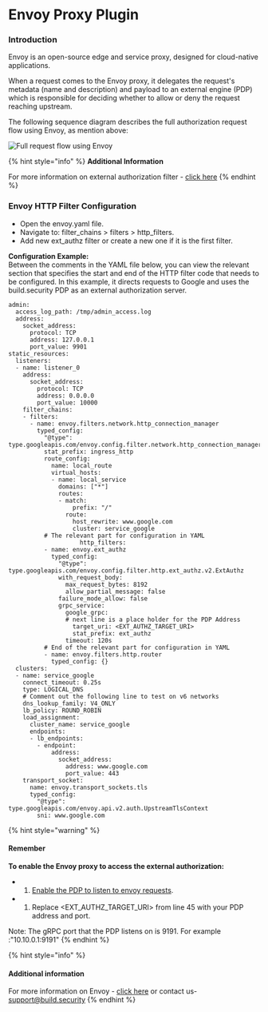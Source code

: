 # Envoy Proxy Plugin



### Introduction

Envoy is an open-source edge and service proxy, designed for cloud-native applications.

When a request comes to the Envoy proxy, it delegates the request's metadata \(name and description\) and payload to an external engine \(PDP\) which is responsible for deciding whether to allow or deny the request reaching upstream.

The following sequence diagram describes the full authorization request flow using Envoy, as mention above:

![Full request flow using Envoy](https://files.readme.io/e10a137-Enovy_-_PDP_1.png)

{% hint style="info" %}
**Additional Information**

For more information on external authorization filter - [click here](https://www.envoyproxy.io/docs/envoy/latest/intro/arch_overview/security/ext_authz_filter.html?highlight=authorization#)
{% endhint %}

###  Envoy HTTP Filter Configuration

* Open the envoy.yaml file.
* Navigate to: filter\_chains &gt; filters &gt; http\_filters.
* Add new ext\_authz filter or create a new one if it is the first filter.

**Configuration Example:**  
Between the comments in the YAML file below, you can view the relevant section that specifies the start and end of the HTTP filter code that needs to be configured. In this example, it directs requests to Google and uses the build.security PDP as an external authorization server.

```text
admin:
  access_log_path: /tmp/admin_access.log
  address:
    socket_address:
      protocol: TCP
      address: 127.0.0.1
      port_value: 9901
static_resources:
  listeners:
  - name: listener_0
    address:
      socket_address:
        protocol: TCP
        address: 0.0.0.0
        port_value: 10000
    filter_chains:
    - filters:
      - name: envoy.filters.network.http_connection_manager
        typed_config:
          "@type": type.googleapis.com/envoy.config.filter.network.http_connection_manager.v2.HttpConnectionManager
          stat_prefix: ingress_http
          route_config:
            name: local_route
            virtual_hosts:
            - name: local_service
              domains: ["*"]
              routes:
              - match:
                  prefix: "/"
                route:
                  host_rewrite: www.google.com
                  cluster: service_google
          # The relevant part for configuration in YAML
                    http_filters:
          - name: envoy.ext_authz
            typed_config:
              "@type": type.googleapis.com/envoy.config.filter.http.ext_authz.v2.ExtAuthz
              with_request_body:
                max_request_bytes: 8192
                allow_partial_message: false
              failure_mode_allow: false
              grpc_service:
                google_grpc:
                # next line is a place holder for the PDP Address
                  target_uri: <EXT_AUTHZ_TARGET_URI>  
                  stat_prefix: ext_authz
                timeout: 120s                      
          # End of the relevant part for configuration in YAML
          - name: envoy.filters.http.router
            typed_config: {}
  clusters:
  - name: service_google
    connect_timeout: 0.25s
    type: LOGICAL_DNS
    # Comment out the following line to test on v6 networks
    dns_lookup_family: V4_ONLY
    lb_policy: ROUND_ROBIN
    load_assignment:
      cluster_name: service_google
      endpoints:
      - lb_endpoints:
        - endpoint:
            address:
              socket_address:
                address: www.google.com
                port_value: 443
    transport_socket:
      name: envoy.transport_sockets.tls
      typed_config:
        "@type": type.googleapis.com/envoy.api.v2.auth.UpstreamTlsContext
        sni: www.google.com
```

{% hint style="warning" %}
#### Remember

**To enable the Envoy proxy to access the external authorization:**

* 1. [Enable the PDP to listen to envoy requests](https://docs.build.security/docs/pdp-settings).
* 1. Replace &lt;EXT\_AUTHZ\_TARGET\_URI&gt; from line 45 with your PDP address and port.

Note: The gRPC port that the PDP listens on is 9191. For example :"10.10.0.1:9191"
{% endhint %}

{% hint style="info" %}
#### Additional information

For more information on Envoy - [click here](https://www.envoyproxy.io/) or contact us-[support@build.security](mailto:support@build.security)
{% endhint %}

